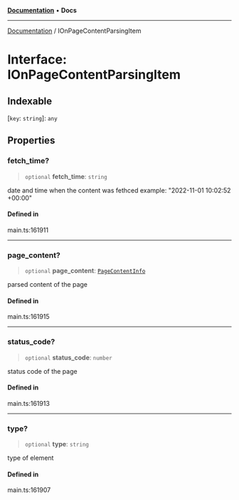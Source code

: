[**Documentation**](../README.md) • **Docs**

***

[Documentation](../globals.md) / IOnPageContentParsingItem

# Interface: IOnPageContentParsingItem

## Indexable

 \[`key`: `string`\]: `any`

## Properties

### fetch\_time?

> `optional` **fetch\_time**: `string`

date and time when the content was fethced
example:
"2022-11-01 10:02:52 +00:00"

#### Defined in

main.ts:161911

***

### page\_content?

> `optional` **page\_content**: [`PageContentInfo`](../classes/PageContentInfo.md)

parsed content of the page

#### Defined in

main.ts:161915

***

### status\_code?

> `optional` **status\_code**: `number`

status code of the page

#### Defined in

main.ts:161913

***

### type?

> `optional` **type**: `string`

type of element

#### Defined in

main.ts:161907
